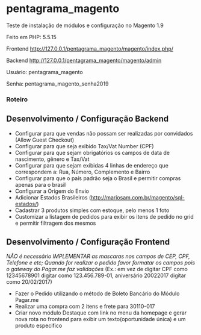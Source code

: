 # pentagrama_magento
Teste de instalação de módulos e configuração no Magento 1.9

Feito em PHP: 5.5.15

Frontend
http://127.0.0.1/pentagrama_magento/magento/index.php/

Backend
http://127.0.0.1/pentagrama_magento/magento/admin

Usuário: pentagrama_magento

Senha: pentagrama_magento_senha2019

### Roteiro

## Desenvolvimento / Configuração Backend
- Configurar para que vendas não possam ser realizadas por convidados (Allow Guest Checkout)
- Configurar para que seja exibido Tax/Vat Number (CPF)
- Configurar para que sejam obrigatórios os campos de data de nascimento, gênero e Tax/Vat
- Configurar para que sejam exibidas 4 linhas de endereço que correspondem a: Rua, Número, Complemento e Bairro
- Configurar para que o país padrão seja o Brasil e permitir compras apenas para o brasil
- Configurar a Origem do Envio
- Adicionar Estados Brasileiros (http://mariosam.com.br/magento/sql-estados/)
- Cadastrar 3 produtos simples com estoque, pelo menos 1 foto
- Customizar a listagem de pedidos para exibir os itens de pedido no grid e permitir filtragem dos mesmos

## Desenvolvimento / Configuração Frontend
_NÃO é necessário IMPLEMENTAR as mascaras nos campos de CEP, CPF, Telefone e etc;
Quando for realizar o pedido favor formatar os campos pois o gateway do Pagar.me faz validações_
(Ex.: em vez de digitar CPF como 12345678901 digitar como 123.456.789-01, aniversário 20022017 digitar como 20/02/2017)
- Fazer o Pedido utilizando o método de Boleto Bancário do Módulo Pagar.me
- Realizar uma compra com 2 itens e frete para 30110-017
- Criar novo módulo Destaque com link no menu da homepage e gerar nova rota no frontend para exibir um texto(oportunidade única) e um produto especifico
